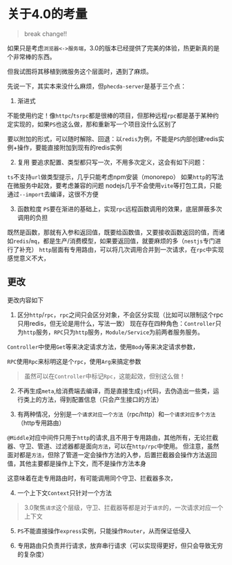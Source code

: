 # 关于4.0的考量
> break change!!

如果只是考虑`浏览器<->服务端`，3.0的版本已经提供了完美的体验，热更新真的是个非常棒的东西。

但我试图将其移植到微服务这个层面时，遇到了麻烦。

先说一下，其实本来没什么麻烦，但`phecda-server`是基于三个点：

1. 渐进式

不能使用约定！像`httpc`/`tsrpc`都是很棒的项目，但那种远程`rpc`都是基于某种约定实现的，如果`PS`也这么做，那和重新写一个项目没什么区别了

要以附加的形式，可以随时解除、回退：以`redis`为例，不能是`PS`内部创建redis实例+操作，要能直接附加到现有的redis实例

2. 复用
要追求配置、类型都只写一次，不用多次定义，这会有如下问题：

`ts`不支持`url`做类型提示，几乎只能考虑npm安装（monorepo）
如果`http`的写法在微服务中起效，要考虑兼容的问题
nodejs几乎不会使用`vite`等打包工具，只能通过`--import`去编译，这很不方便

3. 函数粒度
`PS`要在渐进的基础上，实现`rpc`远程函数调用的效果，底层屏蔽多次调用的负担

既然是函数，那就有入参和返回值，既要给函数值，又要接收函数返回的值，而诸如`redis`/`mq`，都是生产/消费模型，如果要返回值，就要麻烦的多（`nestjs`专门进行了补充）
`http`层面有专用路由，可以将几次调用合并到一次请求，在`rpc`中实现感觉意义不大，


## 更改
更改内容如下

1. 区分`http`/`rpc`，`rpc`之间只会区分对象，不会区分实现（比如可以限制这个rpc只用redis，但无论是用什么，写法一致）
现在存在四种角色：`Controller`只为`http`服务，`RPC`只为`http`服务，`Module/Service`为前两者服务服务。

`Controller`中使用`Get`等来决定请求方法，使用`Body`等来决定请求参数，

`RPC`使用`Rpc`来标明这是个`rpc`，使用`Arg`来搞定参数

> 虽然可以在`Controller`中标记`Rpc`，这能起效，但别这么做！

2. 不再生成`meta`,给消费端去编译，而是直接生成`js`代码，去伪造出一些类，运行类上的方法，得到配置信息（只会产生接口的方法）

3. 有两种情况，分别是`一个请求对应一个方法`（rpc/http）和`一个请求对应多个方法`（http专用路由）

`@Middle`对应中间件只用于`http`的请求,且不用于专用路由，其他所有，无论拦截器、守卫、管道、过滤器都是面向`方法`，可以在`http/rpc`中使用。
但注意，虽然面对都是`方法`，但除了管道一定会操作方法的入参，后置拦截器会操作方法返回值，其他主要都是操作上下文，而不是操作方法本身

这意味着在走专用路由时，有可能调用同个守卫、拦截器多次，

4. 一个上下文`Context`只针对一个方法

> 3.0聚焦`请求`这个层级，守卫、拦截器等都是对于`请求`的，一次请求对应一个上下文

5. `PS`不能直接操作`express`实例，只能操作`Router`，从而保证低侵入

6. 专用路由只负责并行请求，放弃串行请求（可以实现得更好，但只会导致无穷的复杂度）
